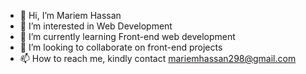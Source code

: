 - 👋 Hi, I’m Mariem Hassan 
- 👀 I’m interested in Web Development 
- 🌱 I’m currently learning Front-end web development
- 💞️ I’m looking to collaborate on front-end projects
- 📫 How to reach me, kindly contact mariemhassan298@gmail.com

<!---
MariemHassanIbrahim/MariemHassanIbrahim is a ✨ special ✨ repository because its `README.md` (this file) appears on your GitHub profile.
You can click the Preview link to take a look at your changes.
--->

